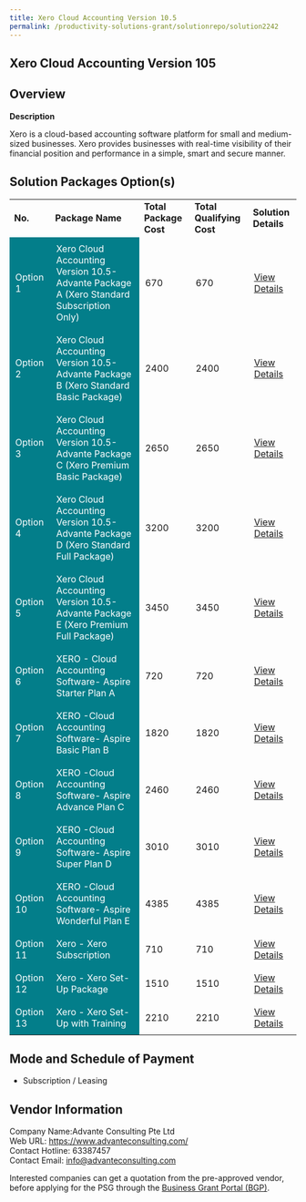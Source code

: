 ```yaml
---
title: Xero Cloud Accounting Version 10.5
permalink: /productivity-solutions-grant/solutionrepo/solution2242
---
```


## Xero Cloud Accounting Version 105

## Overview

**Description**

Xero is a cloud-based accounting software platform for small and medium-sized businesses. Xero provides businesses with real-time visibility of their financial position and performance in a simple, smart and secure manner.

## Solution Packages Option(s)

<table>
<tr>
<td><b>No.</b></td>
<td><b>Package Name</b></td>
<td><b>Total Package Cost</b></td>
<td><b>Total Qualifying Cost</b></td>
<td><b>Solution Details</b></td>
</tr>
<tr>
<td style='padding: 10px; background-color: #037E8A; color: #FFFFFF;'>Option 1</td>
<td style='padding: 10px; background-color: #037E8A; color: #FFFFFF;'>Xero Cloud Accounting Version 10.5-Advante Package A (Xero Standard Subscription Only)</td>
<td style='padding: 10px;'>670</td>
<td style='padding: 10px;'>670</td>
<td style='padding: 10px;'><a href='https://www.gobusiness.gov.sg/images/psg/DesensitisedAdvanteAccountingAnnex3CRwef10June2021_Part_1.pdf' target='_blank'>View Details</a></td>
</tr>
<tr>
<td style='padding: 10px; background-color: #037E8A; color: #FFFFFF;'>Option 2</td>
<td style='padding: 10px; background-color: #037E8A; color: #FFFFFF;'>Xero Cloud Accounting Version 10.5-Advante Package B (Xero Standard Basic Package)</td>
<td style='padding: 10px;'>2400</td>
<td style='padding: 10px;'>2400</td>
<td style='padding: 10px;'><a href='https://www.gobusiness.gov.sg/images/psg/DesensitisedAdvanteAccountingAnnex3CRwef10June2021_Part_2.pdf' target='_blank'>View Details</a></td>
</tr>
<tr>
<td style='padding: 10px; background-color: #037E8A; color: #FFFFFF;'>Option 3</td>
<td style='padding: 10px; background-color: #037E8A; color: #FFFFFF;'>Xero Cloud Accounting Version 10.5-Advante Package C (Xero Premium Basic Package)</td>
<td style='padding: 10px;'>2650</td>
<td style='padding: 10px;'>2650</td>
<td style='padding: 10px;'><a href='https://www.gobusiness.gov.sg/images/psg/DesensitisedAdvanteAccountingAnnex3CRwef10June2021_Part_3.pdf' target='_blank'>View Details</a></td>
</tr>
<tr>
<td style='padding: 10px; background-color: #037E8A; color: #FFFFFF;'>Option 4</td>
<td style='padding: 10px; background-color: #037E8A; color: #FFFFFF;'>Xero Cloud Accounting Version 10.5-Advante Package D (Xero Standard Full Package)</td>
<td style='padding: 10px;'>3200</td>
<td style='padding: 10px;'>3200</td>
<td style='padding: 10px;'><a href='https://www.gobusiness.gov.sg/images/psg/DesensitisedAdvanteAccountingAnnex3CRwef10June2021_Part_4.pdf' target='_blank'>View Details</a></td>
</tr>
<tr>
<td style='padding: 10px; background-color: #037E8A; color: #FFFFFF;'>Option 5</td>
<td style='padding: 10px; background-color: #037E8A; color: #FFFFFF;'>Xero Cloud Accounting Version 10.5-Advante Package E (Xero Premium Full Package)</td>
<td style='padding: 10px;'>3450</td>
<td style='padding: 10px;'>3450</td>
<td style='padding: 10px;'><a href='https://www.gobusiness.gov.sg/images/psg/DesensitisedAdvanteAccountingAnnex3CRwef10June2021_Part_5.pdf' target='_blank'>View Details</a></td>
</tr>
<tr>
<td style='padding: 10px; background-color: #037E8A; color: #FFFFFF;'>Option 6</td>
<td style='padding: 10px; background-color: #037E8A; color: #FFFFFF;'>XERO - Cloud Accounting Software- Aspire Starter Plan A</td>
<td style='padding: 10px;'>720</td>
<td style='padding: 10px;'>720</td>
<td style='padding: 10px;'><a href='https://www.gobusiness.gov.sg/images/psg/Desensitised_Clooud_Consulting_20200791_Annex_3_Part_1.pdf' target='_blank'>View Details</a></td>
</tr>
<tr>
<td style='padding: 10px; background-color: #037E8A; color: #FFFFFF;'>Option 7</td>
<td style='padding: 10px; background-color: #037E8A; color: #FFFFFF;'>XERO -Cloud Accounting Software- Aspire Basic Plan B</td>
<td style='padding: 10px;'>1820</td>
<td style='padding: 10px;'>1820</td>
<td style='padding: 10px;'><a href='https://www.gobusiness.gov.sg/images/psg/Desensitised_Clooud_Consulting_20200791_Annex_3_Part_2.pdf' target='_blank'>View Details</a></td>
</tr>
<tr>
<td style='padding: 10px; background-color: #037E8A; color: #FFFFFF;'>Option 8</td>
<td style='padding: 10px; background-color: #037E8A; color: #FFFFFF;'>XERO -Cloud Accounting Software- Aspire Advance Plan C</td>
<td style='padding: 10px;'>2460</td>
<td style='padding: 10px;'>2460</td>
<td style='padding: 10px;'><a href='https://www.gobusiness.gov.sg/images/psg/Desensitised_Clooud_Consulting_20200791_Annex_3_Part_3.pdf' target='_blank'>View Details</a></td>
</tr>
<tr>
<td style='padding: 10px; background-color: #037E8A; color: #FFFFFF;'>Option 9</td>
<td style='padding: 10px; background-color: #037E8A; color: #FFFFFF;'>XERO -Cloud Accounting Software- Aspire Super Plan D</td>
<td style='padding: 10px;'>3010</td>
<td style='padding: 10px;'>3010</td>
<td style='padding: 10px;'><a href='https://www.gobusiness.gov.sg/images/psg/Desensitised_Clooud_Consulting_20200791_Annex_3_Part_4.pdf' target='_blank'>View Details</a></td>
</tr>
<tr>
<td style='padding: 10px; background-color: #037E8A; color: #FFFFFF;'>Option 10</td>
<td style='padding: 10px; background-color: #037E8A; color: #FFFFFF;'>XERO -Cloud Accounting Software- Aspire Wonderful Plan E</td>
<td style='padding: 10px;'>4385</td>
<td style='padding: 10px;'>4385</td>
<td style='padding: 10px;'><a href='https://www.gobusiness.gov.sg/images/psg/Desensitised_Clooud_Consulting_20200791_Annex_3_Part_5.pdf' target='_blank'>View Details</a></td>
</tr>
<tr>
<td style='padding: 10px; background-color: #037E8A; color: #FFFFFF;'>Option 11</td>
<td style='padding: 10px; background-color: #037E8A; color: #FFFFFF;'>Xero - Xero Subscription</td>
<td style='padding: 10px;'>710</td>
<td style='padding: 10px;'>710</td>
<td style='padding: 10px;'><a href='https://www.gobusiness.gov.sg/images/psg/Budget_Accounts_20200723_Desensitised_Annex_3_Part_1.pdf' target='_blank'>View Details</a></td>
</tr>
<tr>
<td style='padding: 10px; background-color: #037E8A; color: #FFFFFF;'>Option 12</td>
<td style='padding: 10px; background-color: #037E8A; color: #FFFFFF;'>Xero - Xero Set-Up Package</td>
<td style='padding: 10px;'>1510</td>
<td style='padding: 10px;'>1510</td>
<td style='padding: 10px;'><a href='https://www.gobusiness.gov.sg/images/psg/Budget_Accounts_20200723_Desensitised_Annex_3_Part_2.pdf' target='_blank'>View Details</a></td>
</tr>
<tr>
<td style='padding: 10px; background-color: #037E8A; color: #FFFFFF;'>Option 13</td>
<td style='padding: 10px; background-color: #037E8A; color: #FFFFFF;'>Xero - Xero Set-Up with Training</td>
<td style='padding: 10px;'>2210</td>
<td style='padding: 10px;'>2210</td>
<td style='padding: 10px;'><a href='https://www.gobusiness.gov.sg/images/psg/Budget_Accounts_20200723_Desensitised_Annex_3_Part_3.pdf' target='_blank'>View Details</a></td>
</tr>
</table>

## Mode and Schedule of Payment

 - Subscription / Leasing

## Vendor Information

 Company Name:Advante Consulting Pte Ltd <br>Web URL: https://www.advanteconsulting.com/ <br>Contact Hotline: 63387457 <br>Contact Email: info@advanteconsulting.com <br>

Interested companies can get a quotation from the pre-approved vendor, before applying for the PSG through the <a href='https://www.businessgrants.gov.sg/' target='_blank' rel='noopener'>Business Grant Portal (BGP)</a>.

<script src="/jquery/resize-tables.js"></script>
